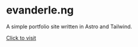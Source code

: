 # evanderle.ng

A simple portfolio site written in Astro and Tailwind.

[Click to visit](https://evanderle.ng)
